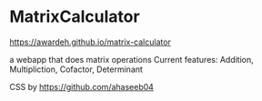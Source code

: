 # MatrixCalculator
https://awardeh.github.io/matrix-calculator

a webapp that does matrix operations
Current features:
Addition, Multipliction, Cofactor, Determinant


CSS by https://github.com/ahaseeb04
